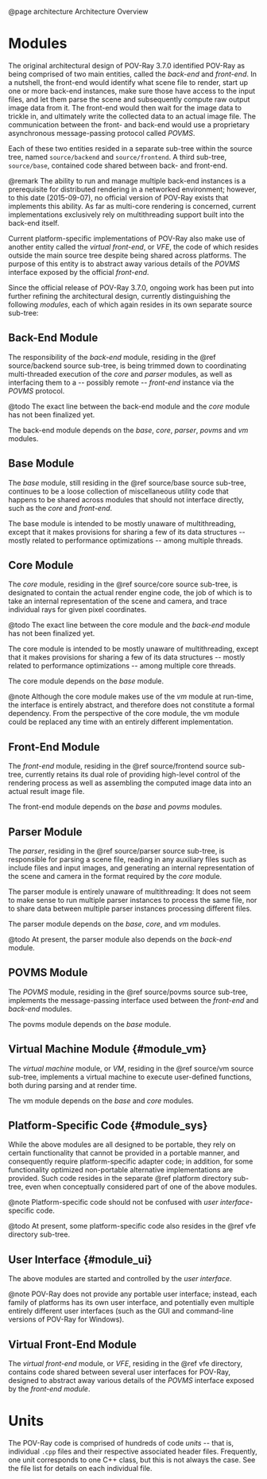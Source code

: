 @page architecture  Architecture Overview


Modules
=======

The original architectural design of POV-Ray 3.7.0 identified POV-Ray as being comprised of two main entities, called
the _back-end_ and _front-end_. In a nutshell, the front-end would identify what scene file to render, start up one or
more back-end instances, make sure those have access to the input files, and let them parse the scene and subsequently
compute raw output image data from it. The front-end would then wait for the image data to trickle in, and ultimately
write the collected data to an actual image file. The communication between the front- and back-end would use a
proprietary asynchronous message-passing protocol called _POVMS_.

Each of these two entities resided in a separate sub-tree within the source tree, named `source/backend` and
`source/frontend`. A third sub-tree, `source/base`, contained code shared between back- and front-end.

@remark
    The ability to run and manage multiple back-end instances is a prerequisite for distributed rendering in a networked
    environment; however, to this date (2015-09-07), no official version of POV-Ray exists that implements this ability.
    As far as multi-core rendering is concerned, current implementations exclusively rely on multithreading support
    built into the back-end itself.

Current platform-specific implementations of POV-Ray also make use of another entity called the _virtual front-end_, or
_VFE_, the code of which resides outside the main source tree despite being shared across platforms. The purpose of this
entity is to abstract away various details of the _POVMS_ interface exposed by the official _front-end_.

Since the official release of POV-Ray 3.7.0, ongoing work has been put into further refining the architectural design,
currently distinguishing the following _modules_, each of which again resides in its own separate source sub-tree:


Back-End Module
---------------

The responsibility of the _back-end_ module, residing in the @ref source/backend source sub-tree, is being trimmed down
to coordinating multi-threaded execution of the _core_ and _parser_ modules, as well as interfacing them to a --
possibly remote -- _front-end_ instance via the _POVMS_ protocol.

@todo
    The exact line between the back-end module and the _core_ module has not been finalized yet.

The back-end module depends on the _base_, _core_, _parser_, _povms_ and _vm_ modules.


Base Module
-----------

The _base_ module, still residing in the @ref source/base source sub-tree, continues to be a loose collection of
miscellaneous utility code that happens to be shared across modules that should not interface directly, such as the
_core_ and _front-end_.

The base module is intended to be mostly unaware of multithreading, except that it makes provisions for sharing a few of
its data structures -- mostly related to performance optimizations -- among multiple threads.


Core Module
-----------

The _core_ module, residing in the @ref source/core source sub-tree, is designated to contain the actual render engine
code, the job of which is to take an internal representation of the scene and camera, and trace individual rays for
given pixel coordinates.

@todo
    The exact line between the core module and the _back-end_ module has not been finalized yet.

The core module is intended to be mostly unaware of multithreading, except that it makes provisions for sharing a few of
its data structures -- mostly related to performance optimizations -- among multiple core threads.

The core module depends on the _base_ module.

@note
    Although the core module makes use of the _vm_ module at run-time, the interface is entirely abstract, and
    therefore does not constitute a formal dependency. From the perspective of the core module, the vm module could be
    replaced any time with an entirely different implementation.


Front-End Module
----------------

The _front-end_ module, residing in the @ref source/frontend source sub-tree, currently retains its dual role of
providing high-level control of the rendering process as well as assembling the computed image data into an actual
result image file.

The front-end module depends on the _base_ and _povms_ modules.


Parser Module
-------------

The _parser_, residing in the @ref source/parser source sub-tree, is responsible for parsing a scene file, reading in
any auxiliary files such as include files and input images, and generating an internal representation of the scene and
camera in the format required by the _core_ module.

The parser module is entirely unaware of multithreading: It does not seem to make sense to run multiple parser instances
to process the same file, nor to share data between multiple parser instances processing different files.

The parser module depends on the _base_, _core_, and _vm_ modules.

@todo
    At present, the parser module also depends on the _back-end_ module.


POVMS Module
------------

The _POVMS_ module, residing in the @ref source/povms source sub-tree, implements the message-passing interface used
between the _front-end_ and _back-end_ modules.

The povms module depends on the _base_ module.


Virtual Machine Module {#module_vm}
----------------------

The _virtual machine_ module, or _VM_, residing in the @ref source/vm source sub-tree, implements a virtual machine to
execute user-defined functions, both during parsing and at render time.

The vm module depends on the _base_ and _core_ modules.


Platform-Specific Code {#module_sys}
----------------------

While the above modules are all designed to be portable, they rely on certain functionality that cannot be provided in a
portable manner, and consequently require platform-specific adapter code; in addition, for some functionality optimized
non-portable alternative implementations are provided. Such code resides in the separate @ref platform directory
sub-tree, even when conceptually considered part of one of the above modules.

@note
    Platform-specific code should not be confused with _user interface_-specific code.

@todo
    At present, some platform-specific code also resides in the @ref vfe directory sub-tree.


User Interface {#module_ui}
--------------

The above modules are started and controlled by the _user interface_.

@note
    POV-Ray does not provide any portable user interface; instead, each family of platforms has its own user interface,
    and potentially even multiple entirely different user interfaces (such as the GUI and command-line versions of
    POV-Ray for Windows).


Virtual Front-End Module
------------------------

The _virtual front-end_ module, or _VFE_, residing in the @ref vfe directory, contains code shared between several
user interfaces for POV-Ray, designed to abstract away various details of the _POVMS_ interface exposed by the
_front-end module_.


Units
=====

The POV-Ray code is comprised of hundreds of code _units_ -- that is, individual `.cpp` files and their respective
associated header files. Frequently, one unit corresponds to one C++ class, but this is not always the case. See the
file list for details on each individual file.
